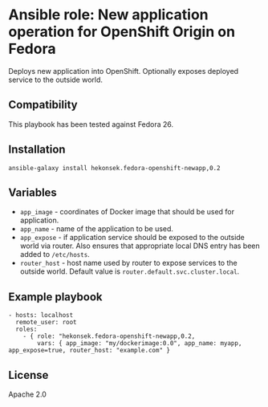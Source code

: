 # Ansible role: New application operation for OpenShift Origin on Fedora

Deploys new application into OpenShift. Optionally exposes deployed service to the outside world.

## Compatibility

This playbook has been tested against Fedora 26.

## Installation 

    ansible-galaxy install hekonsek.fedora-openshift-newapp,0.2

## Variables

- `app_image` - coordinates of Docker image that should be used for application.
- `app_name` - name of the application to be used.
- `app_expose` - if application service should be exposed to the outside world via router. Also ensures that appropriate local DNS
entry has been added to `/etc/hosts`.
- `router_host` - host name used by router to expose services to the outside world. Default value is `router.default.svc.cluster.local`.

## Example playbook

    - hosts: localhost
      remote_user: root
      roles:
        - { role: "hekonsek.fedora-openshift-newapp,0.2,
            vars: { app_image: "my/dockerimage:0.0", app_name: myapp, app_expose=true, router_host: "example.com" }

## License

Apache 2.0
